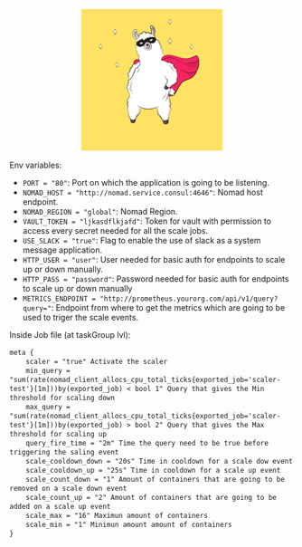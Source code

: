 <p align="center">
<img width="250" src="scalad_mascot.png" />
</p>

Env variables:

*    `PORT = "80"`: Port on which the application is going to be listening.
*    `NOMAD_HOST = "http://nomad.service.consul:4646"`: Nomad host endpoint.
*    `NOMAD_REGION = "global"`: Nomad Region.
*    `VAULT_TOKEN = "ljkasdflkjafd"`: Token for vault with permission to access every secret needed for all the scale jobs.
*    `USE_SLACK = "true"`: Flag to enable the use of slack as a system message application.
*    `HTTP_USER = "user"`: User needed for basic auth for endpoints to scale up or down manually.
*    `HTTP_PASS = "password"`: Password needed for basic auth for endpoints to scale up or down manually
*    `METRICS_ENDPOINT = "http://prometheus.yourorg.com/api/v1/query?query="`: Endpoint from where to get the metrics which are going to be used to triger the scale events.

Inside Job file (at taskGroup lvl):
````
meta {
    scaler = "true" Activate the scaler
    min_query = "sum(rate(nomad_client_allocs_cpu_total_ticks{exported_job='scaler-test'}[1m]))by(exported_job) < bool 1" Query that gives the Min threshold for scaling down
    max_query = "sum(rate(nomad_client_allocs_cpu_total_ticks{exported_job='scaler-test'}[1m]))by(exported_job) > bool 2" Query that gives the Max threshold for scaling up
    query_fire_time = "2m" Time the query need to be true before triggering the saling event
    scale_cooldown_down = "20s" Time in cooldown for a scale dow event
    scale_cooldown_up = "25s" Time in cooldown for a scale up event
    scale_count_down = "1" Amount of containers that are going to be removed on a scale down event
    scale_count_up = "2" Amount of containers that are going to be added on a scale up event
    scale_max = "16" Maximun amount of containers
    scale_min = "1" Minimun amount amount of containers
}
````
